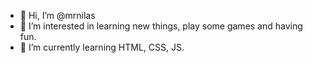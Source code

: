 - 👋 Hi, I’m @mrnilas
- 👀 I’m interested in learning new things, play some games and having fun.
- 🌱 I’m currently learning HTML, CSS, JS.



<!---
mrnilas/mrnilas is a ✨ special ✨ repository because its `README.md` (this file) appears on your GitHub profile.
You can click the Preview link to take a look at your changes.
--->
